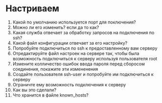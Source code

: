 # Настриваем

1. Какой по умолчанию используется порт для поключения?
2. Можно ли его изменить? если да то как?
3. Какая служба отвечает за обработку запросов на подключения по ssh?
4. Какой файл конфигурации отвечает за его настройку?
5. Попробуйте подключиться по ssh к предоставленному вам серверу
6. Отредактируйте файл настроек на сервере так, чтобы была возможность подключиться к серверу используя пользователя root
7. Измените колличество ошибок ввода пароля перед сборосом соединения, покажите эти измененения
8. Создайте пользователя ssh-user и попробуйте им подключиться к серверу
9. Ограничте ему возможность подключения к серверу
10. Как вы это сделали?
11. Что хранится в файле known_hosts?
